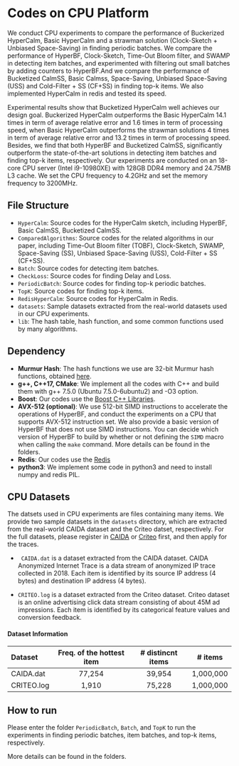 # Codes on CPU Platform 

We conduct CPU experiments to compare the performance of Buckerized HyperCalm, Basic HyperCalm and a strawman solution (Clock-Sketch + Unbiased Space-Saving) in finding periodic batches. We compare the performance of HyperBF, Clock-Sketch, Time-Out Bloom filter, and SWAMP in detecting item batches, and experimented with filtering out small batches by adding counters to HyperBF.And we compare the performance of Bucketized CalmSS, Basic Calmss, Space-Saving, Unbiased Space-Saving (USS) and Cold-Filter + SS (CF+SS) in finding top-k items. We also implemented HyperCalm in redis and tested its speed.

Experimental results show that Bucketized HyperCalm well achieves our design goal. Buckerized HyperCalm outperforms the Basic HyperCalm 14.1 times in term of average relative error and 1.6 times in term of processing speed, when Basic HyperCalm outperforms the strawman solutions 4 times in term of average relative error and 13.2 times in term of processing speed. Besides, we find that both HyperBF and Bucketized CalmSS, significantly outperform the state-of-the-art solutions in detecting item batches and finding top-k items, respectively. Our experiments are conducted on an 18-core CPU server (Intel i9-10980XE) with 128GB DDR4 memory and 24.75MB L3 cache. We set the CPU frequency to 4.2GHz and set the memory frequency to 3200MHz. 


## File Structure 

- `HyperCalm`: Source codes for the HyperCalm sketch, including HyperBF, Basic CalmSS, Bucketized CalmSS. 
- `ComparedAlgorithms`: Source codes for the related algorithms in our paper, including Time-Out Bloom filter (TOBF), Clock-Sketch, SWAMP, Space-Saving (SS), Unbiased Space-Saving (USS), Cold-Filter + SS (CF+SS). 
- `Batch`: Source codes for detecting item batches. 
- `CheckLoss`: Source codes for finding Delay and Loss.
- `PeriodicBatch`: Source codes for finding top-k periodic batches.  
- `TopK`: Source codes for finding top-k items. 
- `RedisHyperCalm`: Source codes for HyperCalm in Redis.
- `datasets`: Sample datasets extracted from the real-world datasets used in our CPU experiments.
- `lib`: The hash table, hash function, and some common functions used by many algorithms. 

## Dependency 

- **Murmur Hash**: The hash functions we use are 32-bit Murmur hash functions, obtained [here](https://github.com/aappleby/smhasher/blob/master/src/MurmurHash3.cpp).
- **g++, C++17, CMake**: We implement all the codes with C++ and build them with g++ 7.5.0 (Ubuntu 7.5.0-6ubuntu2) and -O3 option. 
- **Boost**: Our codes use the [Boost C++ Libraries](https://www.boost.org). 
- **AVX-512 (optional)**: We use 512-bit SIMD instructions to accelerate the operations of HyperBF, and conduct the experiments on a CPU that supports AVX-512 instruction set. We also provide a basic version of HyperBF that does not use SIMD instructions. You can decide which version of HyperBF to build by whether or not defining the `SIMD` macro when calling the `make` command. More details can be found in the folders. 
- **Redis**: Our codes use the [Redis](https://redis.io/)
- **python3**: We implement some code in python3 and need to install numpy and redis PIL.

## CPU Datasets

The datsets used in CPU experiments are files containing many items. We provide two sample datasets in the `datasets` directory, which are extracted from the real-world CAIDA dataset and the Criteo datset, respectively. For the full datasets, please register in [CAIDA](http://www.caida.org/home/) or [Criteo](https://ailab.criteo.com/ressources/) first, and then apply for the traces. 

- ` CAIDA.dat` is a dataset extracted from the CAIDA dataset. CAIDA Anonymized Internet Trace is a data stream of anonymized IP trace collected in 2018. Each item is identified by its source IP address (4 bytes) and destination IP address (4 bytes). 

- `CRITEO.log` is a dataset extracted from the Criteo dataset. Criteo dataset is an online advertising click data stream consisting of about 45M ad impressions. Each item is identified by its categorical feature values and conversion feedback. 


#### Dataset Information

| Dataset    | Freq. of the hottest item | # distincnt items |  # items  |
| :--------- | :-----------------------: | :---------------: | :-------: |
| CAIDA.dat  |          77,254           |      39,954       | 1,000,000 |
| CRITEO.log |           1,910           |      75,228       | 1,000,000 |


## How to run

Please enter the folder `PeriodicBatch`, `Batch`, and `TopK` to run the experiments in finding periodic batches, item batches, and top-k items, respectively. 

More details can be found in the folders. 

